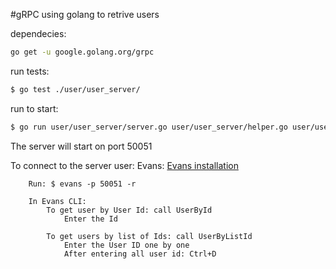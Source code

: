 #gRPC using golang to retrive users

dependecies:

```bash
go get -u google.golang.org/grpc
```

run tests:

```bash
$ go test ./user/user_server/
```

run to start:

```bash
$ go run user/user_server/server.go user/user_server/helper.go user/user_server/db.go user/user_server/models.go
```

The server will start on port 50051

To connect to the server user:
Evans:
[Evans installation](https://github.com/ktr0731/evans#installation)

        Run: $ evans -p 50051 -r

        In Evans CLI:
            To get user by User Id: call UserById
                Enter the Id

            To get users by list of Ids: call UserByListId
                Enter the User ID one by one
                After entering all user id: Ctrl+D
